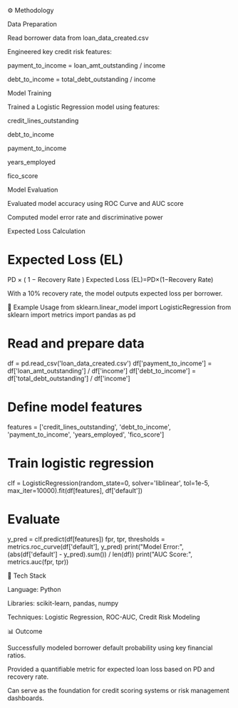 ⚙️ Methodology

Data Preparation

Read borrower data from loan_data_created.csv

Engineered key credit risk features:

payment_to_income = loan_amt_outstanding / income

debt_to_income = total_debt_outstanding / income

Model Training

Trained a Logistic Regression model using features:

credit_lines_outstanding

debt_to_income

payment_to_income

years_employed

fico_score

Model Evaluation

Evaluated model accuracy using ROC Curve and AUC score

Computed model error rate and discriminative power

Expected Loss Calculation

Expected Loss (EL)
=
PD
×
(
1
−
Recovery Rate
)
Expected Loss (EL)=PD×(1−Recovery Rate)

With a 10% recovery rate, the model outputs expected loss per borrower.

🧠 Example Usage
from sklearn.linear_model import LogisticRegression
from sklearn import metrics
import pandas as pd

# Read and prepare data
df = pd.read_csv('loan_data_created.csv')
df['payment_to_income'] = df['loan_amt_outstanding'] / df['income']
df['debt_to_income'] = df['total_debt_outstanding'] / df['income']

# Define model features
features = ['credit_lines_outstanding', 'debt_to_income', 'payment_to_income', 'years_employed', 'fico_score']

# Train logistic regression
clf = LogisticRegression(random_state=0, solver='liblinear', tol=1e-5, max_iter=10000).fit(df[features], df['default'])

# Evaluate
y_pred = clf.predict(df[features])
fpr, tpr, thresholds = metrics.roc_curve(df['default'], y_pred)
print("Model Error:", (abs(df['default'] - y_pred).sum()) / len(df))
print("AUC Score:", metrics.auc(fpr, tpr))

🧰 Tech Stack

Language: Python

Libraries: scikit-learn, pandas, numpy

Techniques: Logistic Regression, ROC-AUC, Credit Risk Modeling

📊 Outcome

Successfully modeled borrower default probability using key financial ratios.

Provided a quantifiable metric for expected loan loss based on PD and recovery rate.

Can serve as the foundation for credit scoring systems or risk management dashboards.
